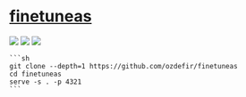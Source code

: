 # [finetuneas](https://github.com/ozdefir/finetuneas)

![](https://img.shields.io/github/license/ozdefir/finetuneas?style=flat-square) ![](https://img.shields.io/github/last-commit/scillidan/finetuneas/main?label=last%20commit%20(fork)&style=flat-square) ![](https://img.shields.io/badge/Vercel-black?style=flat&logo=Vercel&logoColor=white)

````{tab} From source
```sh
git clone --depth=1 https://github.com/ozdefir/finetuneas
cd finetuneas
serve -s . -p 4321
```
````